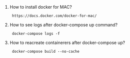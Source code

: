 1. How to install docker for MAC?
        
        https://docs.docker.com/docker-for-mac/
2. How to see logs after docker-compose up command?
        
        docker-compose logs -f
3. How to reacreate containerers after docker-compose up?
        
        docker-compose build --no-cache
